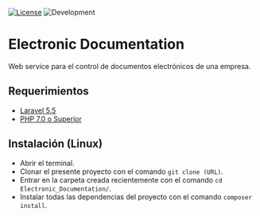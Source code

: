 [![License](https://img.shields.io/apm/l/vim-mode.svg)](https://opensource.org/licenses/MIT) ![Development](https://img.shields.io/badge/development-in%20progress-yellow.svg)
# Electronic Documentation
Web service para el control de documentos electrónicos de una empresa.

## Requerimientos
- [Laravel 5.5](https://laravel.com)
- [PHP 7.0 o Superior](http://php.net)

## Instalación (Linux)
- Abrir el terminal.
- Clonar el presente proyecto con el comando `git clone (URL)`.
- Entrar en la carpeta creada recientemente con el comando `cd Electronic_Documentation/`.
- Instalar todas las dependencias del proyecto con el comando `composer install`.
